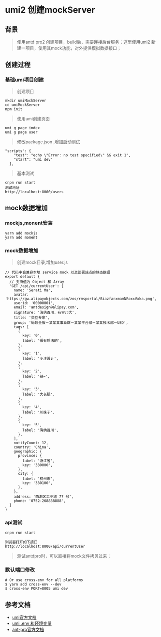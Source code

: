 # umi2 创建mockServer

## 背景

> 使用antd pro2 创建项目，build后，需要连接后台服务；这里使用umi2 新建一项目，使用其mock功能，对外提供模拟数据接口；

## 创建过程

### 基础umi项目创建
> 创建项目

```
mkdir umiMockServer
cd umiMockServer
npm init
```

> 使用umi创建页面

```
umi g page index
umi g page user
```

> 修改package.json ,增加启动测试

```
"scripts": {
    "test": "echo \"Error: no test specified\" && exit 1",
    "start": "umi dev"
  },
```

> 基本测试

```
cnpm run start
测试地址
http://localhost:8000/users 
```

## mock数据增加

### mockjs,monent安装

```
yarn add mockjs
yarn add moment
```

### mock数据增加
> 创建mock目录,增加user.js

```
// 代码中会兼容本地 service mock 以及部署站点的静态数据
export default {
  // 支持值为 Object 和 Array
  'GET /api/currentUser': {
    name: 'Serati Ma',
    avatar: 'https://gw.alipayobjects.com/zos/rmsportal/BiazfanxmamNRoxxVxka.png',
    userid: '00000001',
    email: 'antdesign@alipay.com',
    signature: '海纳百川，有容乃大',
    title: '交互专家',
    group: '蚂蚁金服－某某某事业群－某某平台部－某某技术部－UED',
    tags: [
      {
        key: '0',
        label: '很有想法的',
      },
      {
        key: '1',
        label: '专注设计',
      },
      {
        key: '2',
        label: '辣~',
      },
      {
        key: '3',
        label: '大长腿',
      },
      {
        key: '4',
        label: '川妹子',
      },
      {
        key: '5',
        label: '海纳百川',
      },
    ],
    notifyCount: 12,
    country: 'China',
    geographic: {
      province: {
        label: '浙江省',
        key: '330000',
      },
      city: {
        label: '杭州市',
        key: '330100',
      },
    },
    address: '西湖区工专路 77 号',
    phone: '0752-268888888',
  }
}

```

### api测试

```
cnpm run start

浏览器打开如下接口
http://localhost:8000/api/currentUser
```
> 测试antdpro时，可以直接将mock文件拷贝过来；


### 默认端口修改

```
# Or use cross-env for all platforms
$ yarn add cross-env --dev
$ cross-env PORT=8005 umi dev
```

## 参考文档
- [umi官方文档](https://umijs.org/zh/guide/getting-started.html)
- [umi .env 和环境变量](https://umijs.org/zh/guide/env-variables.html#%E5%A6%82%E4%BD%95%E9%85%8D%E7%BD%AE)
- [ant-pro官方文档](https://pro.ant.design/docs/getting-started-cn)
